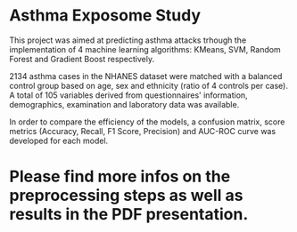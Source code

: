 # Asthma Exposome Study
This project was aimed at predicting asthma attacks trhough the implementation of 4 machine learning algorithms: KMeans, SVM, Random Forest and Gradient Boost respectively. 

2134 asthma cases in the NHANES dataset were matched with a balanced control group based on age, sex and ethnicity (ratio of 4 controls per case).
A total of 105 variables derived from questionnaires' information, demographics, examination and laboratory data was available.

In order to compare the efficiency of the models, a confusion matrix, score metrics (Accuracy, Recall, F1 Score, Precision) and AUC-ROC curve was developed for each model. 

# Please find more infos on the preprocessing steps as well as results in the PDF presentation.
